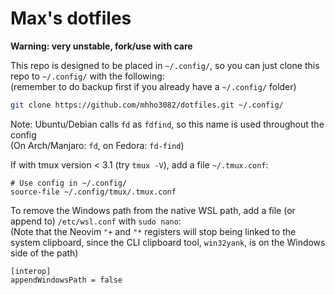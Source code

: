 # Max's dotfiles

**Warning: very unstable, fork/use with care**

This repo is designed to be placed in `~/.config/`,
so you can just clone this repo to `~/.config/` with the following:<br>
(remember to do backup first if you already have a `~/.config/` folder)

```bash
git clone https://github.com/mhho3082/dotfiles.git ~/.config/
```

Note: Ubuntu/Debian calls `fd` as `fdfind`, so this name is used throughout the config<br>
(On Arch/Manjaro: `fd`, on Fedora: `fd-find`)

If with tmux version < 3.1 (try `tmux -V`),
add a file `~/.tmux.conf`:
```tmux
# Use config in ~/.config/
source-file ~/.config/tmux/.tmux.conf
```

To remove the Windows path from the native WSL path,
add a file (or append to) `/etc/wsl.conf` with `sudo nano`:<br>
(Note that the Neovim `"+` and `"*` registers will stop being linked to the system clipboard,
since the CLI clipboard tool, `win32yank`, is on the Windows side of the path)
```
[interop]
appendWindowsPath = false
```
